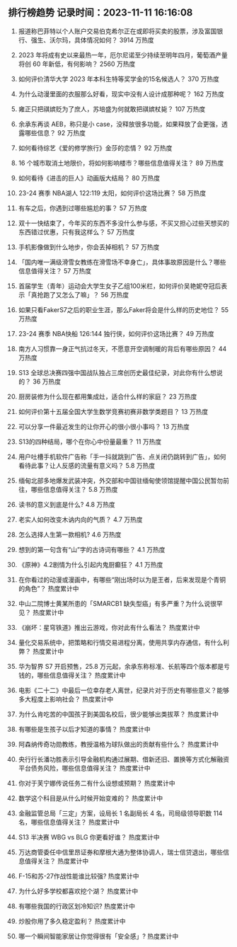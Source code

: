 
## 排行榜趋势 记录时间：2023-11-11 16:16:08
  
  1. 报道称巴菲特以个人账户交易伯克希尔正在或即将买卖的股票，涉及富国银行、强生、沃尔玛，具体情况如何？ 3914 万热度
    
  2. 2023 年将成有史以来最热一年，厄尔尼诺至少持续至明年四月，葡萄酒产量将创 60 年新低，有何影响？ 2560 万热度
    
  3. 如何评价清华大学 2023 年本科生特等奖学金的15名候选人？ 370 万热度
    
  4. 为什么动漫里面的衣服那么好看，现实中没有人设计成那种呢？ 162 万热度
    
  5. 雍正只把祺嫔贬为了庶人，苏培盛为何就敢把祺嫔杖毙？ 107 万热度
    
  6. 余承东再谈 AEB，称只是小 case，没释放很多功能，如果释放了会更强，透露哪些信息？ 92 万热度
    
  7. 如何看待综艺《爱的修学旅行》金莎的恋情？ 92 万热度
    
  8. 16 个城市取消土地限价，将如何影响楼市？哪些信息值得关注？ 89 万热度
    
  9. 如何看待《进击的巨人》动画版大结局？ 80 万热度
    
  10. 23-24 赛季 NBA湖人 122:119 太阳，如何评价这场比赛？ 58 万热度
    
  11. 有车之后，你遇到过哪些尴尬的事？ 57 万热度
    
  12. 双十一快结束了，今年买的东西不多没什么参与感，不买又担心过些天想买的东西错过优惠，只有我这样么？ 57 万热度
    
  13. 手机影像做到什么地步，你会丢掉相机？ 57 万热度
    
  14. 「国内唯一满级滑雪女教练在滑雪场不幸身亡」，具体事故原因是什么？哪些信息值得关注？ 57 万热度
    
  15. 首届学生（青年）运动会大学生女子乙组100米栏，如何评价吴艳妮夺冠后表示「真抢跑了又怎么了嘛」？ 56 万热度
    
  16. 如果只看FakerS7之后的职业生涯，那么Faker将会是什么样的历史地位？ 55 万热度
    
  17. 23-24 赛季 NBA快船 126:144 独行侠，如何评价这场比赛？ 49 万热度
    
  18. 南方人习惯靠一身正气抗过冬天，不愿意开空调制暖的背后有哪些原因？ 44 万热度
    
  19. S13 全球总决赛四强中国战队独占三席创历史最佳纪录，对此你有什么想说的？ 36 万热度
    
  20. 厨房装修为什么现在都用集成灶，适合什么样的家庭？ 23 万热度
    
  21. 如何评价第十五届全国大学生数学竞赛初赛非数学类题目？ 13 万热度
    
  22. 可以分享一件最近发生的让你开心的很小很小事吗？ 13 万热度
    
  23. S13的四种结局，哪个在你心中份量最重？ 11 万热度
    
  24. 用户吐槽手机软件广告称「手一抖就跳到广告、点关闭仍跳转到广告」，如何看待此事？让人反感的流量有意义吗？ 5.8 万热度
    
  25. 缅甸北部多地爆发武装冲突，外交部和中国驻缅甸使领馆提醒中国公民暂勿前往，哪些信息值得关注？ 5.8 万热度
    
  26. 读书的意义到底是什么? 4.8 万热度
    
  27. 老实人如何改变木讷内向的气质？ 4.7 万热度
    
  28. 怎么选择人生第一款相机? 4.6 万热度
    
  29. 想到的第一句含有“山”字的古诗词有哪些？ 4.1 万热度
    
  30. 《原神》4.2剧情为什么引起内鬼厨癫狂？ 4.1 万热度
    
  31. 在你看过的动漫或漫画中，有哪些“刚出场时以为是王者，后来发现是个青铜的角色”？ 热度累计中
    
  32. 中山二院博士黄某所患的「SMARCB1 缺失型癌」有多严重？为什么说很罕见？ 热度累计中
    
  33. 《崩坏：星穹铁道》推出云游戏，你对此有什么看法？ 热度累计中
    
  34. 量化交易系统中，把策略和行情交易进程分离，使用共享内存通信，有什么利弊？ 热度累计中
    
  35. 华为智界 S7 开启预售，25.8 万元起，余承东称标准、长航等四个版本都是亏钱的，哪些信息值得关注？ 热度累计中
    
  36. 电影《二十二》中最后一位幸存老人离世，纪录片对于历史有哪些意义？能够多大程度上影响社会？ 热度累计中
    
  37. 为什么肯吃苦的中国孩子到美国名校后，很少能够出类拔萃？ 热度累计中
    
  38. 有哪些是生孩子以后才知道的事情？ 热度累计中
    
  39. 阿森纳传奇功勋教练，教授温格为球队做出的贡献有些什么？ 热度累计中
    
  40. 央行行长潘功胜表示引导金融机构通过展期、借新还旧、置换等方式化解融资平台债务风险，哪些信息值得关注？ 热度累计中
    
  41. 你对于芙宁娜传说任务二有什么设想或预期？ 热度累计中
    
  42. 数学这个科目是从什么时候开始变难的？ 热度累计中
    
  43. 金融监管总局「三定」方案，设局长 1 名副局长 4 名，司局级领导职数 114 名，哪些信息值得关注？ 热度累计中
    
  44. S13 半决赛 WBG vs BLG 你更看好谁？ 热度累计中
    
  45. 万达商管委任中信里昂证券和摩根大通为整体协调人，瑞士信贷退出，哪些信息值得关注？ 热度累计中
    
  46. F-15和苏-27作战性能谁比较强? 热度累计中
    
  47. 为什么好多学校都喜欢挖个湖？ 热度累计中
    
  48. 有哪些我国的行政区划冷知识? 热度累计中
    
  49. 炒股你用了多久稳定盈利？ 热度累计中
    
  50. 哪一个瞬间智能家居让你觉得很有「安全感」? 热度累计中
    